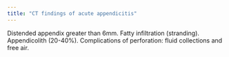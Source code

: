 ```yaml
---
title: "CT findings of acute appendicitis"
---
```

Distended appendix greater than 6mm. Fatty infiltration (stranding). Appendicolith (20-40%). Complications of perforation: fluid collections and free air.

